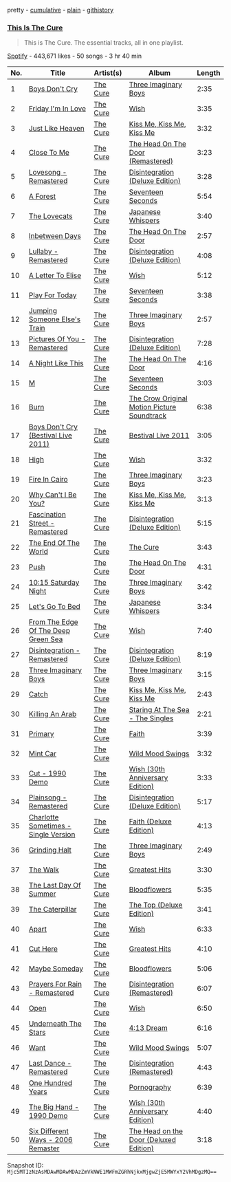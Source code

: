pretty - [cumulative](/playlists/cumulative/37i9dQZF1DZ06evO4fzHck.md) - [plain](/playlists/plain/37i9dQZF1DZ06evO4fzHck) - [githistory](https://github.githistory.xyz/mackorone/spotify-playlist-archive/blob/main/playlists/plain/37i9dQZF1DZ06evO4fzHck)

### [This Is The Cure](https://open.spotify.com/playlist/37i9dQZF1DZ06evO4fzHck)

> This is The Cure\. The essential tracks, all in one playlist.

[Spotify](https://open.spotify.com/user/spotify) - 443,671 likes - 50 songs - 3 hr 40 min

| No. | Title | Artist(s) | Album | Length |
|---|---|---|---|---|
| 1 | [Boys Don't Cry](https://open.spotify.com/track/1QFh8OH1e78dGd3VyJZCAC) | [The Cure](https://open.spotify.com/artist/7bu3H8JO7d0UbMoVzbo70s) | [Three Imaginary Boys](https://open.spotify.com/album/0jYmAPQezr1aG75KerJCdG) | 2:35 |
| 2 | [Friday I'm In Love](https://open.spotify.com/track/4QlzkaRHtU8gAdwqjWmO8n) | [The Cure](https://open.spotify.com/artist/7bu3H8JO7d0UbMoVzbo70s) | [Wish](https://open.spotify.com/album/0aEL0zQ4XLuxQP0j7sLlS1) | 3:35 |
| 3 | [Just Like Heaven](https://open.spotify.com/track/4NnWuGQujzWUEg0uZokO5M) | [The Cure](https://open.spotify.com/artist/7bu3H8JO7d0UbMoVzbo70s) | [Kiss Me, Kiss Me, Kiss Me](https://open.spotify.com/album/6qRV8jXFV1fZG0TizFOuTE) | 3:32 |
| 4 | [Close To Me](https://open.spotify.com/track/4xiyq1iRdsxuU1BPUJ490Z) | [The Cure](https://open.spotify.com/artist/7bu3H8JO7d0UbMoVzbo70s) | [The Head On The Door \(Remastered\)](https://open.spotify.com/album/1keBgl5vblFhSc3nMZxPXG) | 3:23 |
| 5 | [Lovesong \- Remastered](https://open.spotify.com/track/2mIrfke7vosXAEWfz6ucyo) | [The Cure](https://open.spotify.com/artist/7bu3H8JO7d0UbMoVzbo70s) | [Disintegration \(Deluxe Edition\)](https://open.spotify.com/album/0H6TddUF2M63ZSHGvhk5yy) | 3:28 |
| 6 | [A Forest](https://open.spotify.com/track/4iVTSRiJAA18d3QglhyJ6Q) | [The Cure](https://open.spotify.com/artist/7bu3H8JO7d0UbMoVzbo70s) | [Seventeen Seconds](https://open.spotify.com/album/6hmiQJ6FbPEQIDeKEIKSck) | 5:54 |
| 7 | [The Lovecats](https://open.spotify.com/track/6q2T5xXao6mTS6LLE88L84) | [The Cure](https://open.spotify.com/artist/7bu3H8JO7d0UbMoVzbo70s) | [Japanese Whispers](https://open.spotify.com/album/5tAMx7VbNpPCvn35reMtFN) | 3:40 |
| 8 | [Inbetween Days](https://open.spotify.com/track/4CRpOsjhvgxjF7rQufmyZ1) | [The Cure](https://open.spotify.com/artist/7bu3H8JO7d0UbMoVzbo70s) | [The Head On The Door](https://open.spotify.com/album/7zJzNs8eVgbkVVSQSwKRtx) | 2:57 |
| 9 | [Lullaby \- Remastered](https://open.spotify.com/track/0ZYdUkAQmKHsaKRmq8tWSE) | [The Cure](https://open.spotify.com/artist/7bu3H8JO7d0UbMoVzbo70s) | [Disintegration \(Deluxe Edition\)](https://open.spotify.com/album/0H6TddUF2M63ZSHGvhk5yy) | 4:08 |
| 10 | [A Letter To Elise](https://open.spotify.com/track/7mEGddVRDdESAibWOnbXoA) | [The Cure](https://open.spotify.com/artist/7bu3H8JO7d0UbMoVzbo70s) | [Wish](https://open.spotify.com/album/0aEL0zQ4XLuxQP0j7sLlS1) | 5:12 |
| 11 | [Play For Today](https://open.spotify.com/track/77HYwsktlwB37zyEH9dgYY) | [The Cure](https://open.spotify.com/artist/7bu3H8JO7d0UbMoVzbo70s) | [Seventeen Seconds](https://open.spotify.com/album/6hmiQJ6FbPEQIDeKEIKSck) | 3:38 |
| 12 | [Jumping Someone Else's Train](https://open.spotify.com/track/76XCLlTwCYYaqQ9aru4yLB) | [The Cure](https://open.spotify.com/artist/7bu3H8JO7d0UbMoVzbo70s) | [Three Imaginary Boys](https://open.spotify.com/album/0jYmAPQezr1aG75KerJCdG) | 2:57 |
| 13 | [Pictures Of You \- Remastered](https://open.spotify.com/track/2o49Twc3qrNMOt8gq9W06L) | [The Cure](https://open.spotify.com/artist/7bu3H8JO7d0UbMoVzbo70s) | [Disintegration \(Deluxe Edition\)](https://open.spotify.com/album/0H6TddUF2M63ZSHGvhk5yy) | 7:28 |
| 14 | [A Night Like This](https://open.spotify.com/track/5AQqtXvhgDKl3v4JzkdEsG) | [The Cure](https://open.spotify.com/artist/7bu3H8JO7d0UbMoVzbo70s) | [The Head On The Door](https://open.spotify.com/album/7zJzNs8eVgbkVVSQSwKRtx) | 4:16 |
| 15 | [M](https://open.spotify.com/track/2iyEvZdipDeCmSW8v8PA32) | [The Cure](https://open.spotify.com/artist/7bu3H8JO7d0UbMoVzbo70s) | [Seventeen Seconds](https://open.spotify.com/album/6DCJNDiXeT5C8uSFNM8k56) | 3:03 |
| 16 | [Burn](https://open.spotify.com/track/0tHOTQBn2M4CD2dcyHivth) | [The Cure](https://open.spotify.com/artist/7bu3H8JO7d0UbMoVzbo70s) | [The Crow Original Motion Picture Soundtrack](https://open.spotify.com/album/3y7Mwv7UqhABQqsGlzSL6n) | 6:38 |
| 17 | [Boys Don't Cry \(Bestival Live 2011\)](https://open.spotify.com/track/1YrhoxYtegw7IDv7JHJTHl) | [The Cure](https://open.spotify.com/artist/7bu3H8JO7d0UbMoVzbo70s) | [Bestival Live 2011](https://open.spotify.com/album/4BIu0GCMComOTwBzuS6PCI) | 3:05 |
| 18 | [High](https://open.spotify.com/track/1G5cCZhEI67suiGvSWAiZz) | [The Cure](https://open.spotify.com/artist/7bu3H8JO7d0UbMoVzbo70s) | [Wish](https://open.spotify.com/album/0aEL0zQ4XLuxQP0j7sLlS1) | 3:32 |
| 19 | [Fire In Cairo](https://open.spotify.com/track/2ZZjAZLVSnHJnSNFN5AUCd) | [The Cure](https://open.spotify.com/artist/7bu3H8JO7d0UbMoVzbo70s) | [Three Imaginary Boys](https://open.spotify.com/album/0jYmAPQezr1aG75KerJCdG) | 3:23 |
| 20 | [Why Can't I Be You?](https://open.spotify.com/track/4yvLuzn3JWfasEnHFVBbdM) | [The Cure](https://open.spotify.com/artist/7bu3H8JO7d0UbMoVzbo70s) | [Kiss Me, Kiss Me, Kiss Me](https://open.spotify.com/album/2ePzzwdioJqP6RsYMSMnlt) | 3:13 |
| 21 | [Fascination Street \- Remastered](https://open.spotify.com/track/2wanmHGKh4DFoOd04Klvuv) | [The Cure](https://open.spotify.com/artist/7bu3H8JO7d0UbMoVzbo70s) | [Disintegration \(Deluxe Edition\)](https://open.spotify.com/album/0H6TddUF2M63ZSHGvhk5yy) | 5:15 |
| 22 | [The End Of The World](https://open.spotify.com/track/0FMAfHeqwXjJPy0mcCm6ur) | [The Cure](https://open.spotify.com/artist/7bu3H8JO7d0UbMoVzbo70s) | [The Cure](https://open.spotify.com/album/54kHivms9VVDh6nQrWryv7) | 3:43 |
| 23 | [Push](https://open.spotify.com/track/23RzgkADmUXaOm9YIgD8jm) | [The Cure](https://open.spotify.com/artist/7bu3H8JO7d0UbMoVzbo70s) | [The Head On The Door](https://open.spotify.com/album/7zJzNs8eVgbkVVSQSwKRtx) | 4:31 |
| 24 | [10:15 Saturday Night](https://open.spotify.com/track/2CdxmZfz23dIjK7iuxvvMO) | [The Cure](https://open.spotify.com/artist/7bu3H8JO7d0UbMoVzbo70s) | [Three Imaginary Boys](https://open.spotify.com/album/0jYmAPQezr1aG75KerJCdG) | 3:42 |
| 25 | [Let's Go To Bed](https://open.spotify.com/track/7yZvWX3xZ50oh555vREpin) | [The Cure](https://open.spotify.com/artist/7bu3H8JO7d0UbMoVzbo70s) | [Japanese Whispers](https://open.spotify.com/album/5tAMx7VbNpPCvn35reMtFN) | 3:34 |
| 26 | [From The Edge Of The Deep Green Sea](https://open.spotify.com/track/5Pmpq3bZzrjT9HuYbvMviP) | [The Cure](https://open.spotify.com/artist/7bu3H8JO7d0UbMoVzbo70s) | [Wish](https://open.spotify.com/album/0aEL0zQ4XLuxQP0j7sLlS1) | 7:40 |
| 27 | [Disintegration \- Remastered](https://open.spotify.com/track/5LO3M8pfuprpwNN1p3tuxW) | [The Cure](https://open.spotify.com/artist/7bu3H8JO7d0UbMoVzbo70s) | [Disintegration \(Deluxe Edition\)](https://open.spotify.com/album/0H6TddUF2M63ZSHGvhk5yy) | 8:19 |
| 28 | [Three Imaginary Boys](https://open.spotify.com/track/2rgYH8S363FAP3vunkUHnB) | [The Cure](https://open.spotify.com/artist/7bu3H8JO7d0UbMoVzbo70s) | [Three Imaginary Boys](https://open.spotify.com/album/0jYmAPQezr1aG75KerJCdG) | 3:15 |
| 29 | [Catch](https://open.spotify.com/track/3sNALJvZznQrafpRvniDCw) | [The Cure](https://open.spotify.com/artist/7bu3H8JO7d0UbMoVzbo70s) | [Kiss Me, Kiss Me, Kiss Me](https://open.spotify.com/album/6qRV8jXFV1fZG0TizFOuTE) | 2:43 |
| 30 | [Killing An Arab](https://open.spotify.com/track/1LpZAbTRcP46SqdJXCPIl9) | [The Cure](https://open.spotify.com/artist/7bu3H8JO7d0UbMoVzbo70s) | [Staring At The Sea \- The Singles](https://open.spotify.com/album/5JLKZcOSNXcm6xaX1vI7nB) | 2:21 |
| 31 | [Primary](https://open.spotify.com/track/4fnx6Wman02ryvAOqKm6iI) | [The Cure](https://open.spotify.com/artist/7bu3H8JO7d0UbMoVzbo70s) | [Faith](https://open.spotify.com/album/1Vmdh3ybBnkJN6uBgD0xlo) | 3:39 |
| 32 | [Mint Car](https://open.spotify.com/track/7qq2OOmApODpp23lPP7ds1) | [The Cure](https://open.spotify.com/artist/7bu3H8JO7d0UbMoVzbo70s) | [Wild Mood Swings](https://open.spotify.com/album/4VArO919KzAphNk7Kei20g) | 3:32 |
| 33 | [Cut \- 1990 Demo](https://open.spotify.com/track/0DuagCkRRIggdD2K058KHf) | [The Cure](https://open.spotify.com/artist/7bu3H8JO7d0UbMoVzbo70s) | [Wish \(30th Anniversary Edition\)](https://open.spotify.com/album/2Zj1cFOmfPfykuXLVGXhhe) | 3:33 |
| 34 | [Plainsong \- Remastered](https://open.spotify.com/track/4gcfxHL1iRgP0RHCDYMNIo) | [The Cure](https://open.spotify.com/artist/7bu3H8JO7d0UbMoVzbo70s) | [Disintegration \(Deluxe Edition\)](https://open.spotify.com/album/0H6TddUF2M63ZSHGvhk5yy) | 5:17 |
| 35 | [Charlotte Sometimes \- Single Version](https://open.spotify.com/track/1rs7lqaXBlcw1N9wuHiQyJ) | [The Cure](https://open.spotify.com/artist/7bu3H8JO7d0UbMoVzbo70s) | [Faith \(Deluxe Edition\)](https://open.spotify.com/album/0BGTV9xi9NFdUjA3erGs1T) | 4:13 |
| 36 | [Grinding Halt](https://open.spotify.com/track/4wJGF0EeEgwX8mBJcbwESi) | [The Cure](https://open.spotify.com/artist/7bu3H8JO7d0UbMoVzbo70s) | [Three Imaginary Boys](https://open.spotify.com/album/0jYmAPQezr1aG75KerJCdG) | 2:49 |
| 37 | [The Walk](https://open.spotify.com/track/3YjrW1eYPTtcDwfGyDwdtn) | [The Cure](https://open.spotify.com/artist/7bu3H8JO7d0UbMoVzbo70s) | [Greatest Hits](https://open.spotify.com/album/093amtf9s8VkIdUtvd2Tap) | 3:30 |
| 38 | [The Last Day Of Summer](https://open.spotify.com/track/1tr425D7noUgk7bGuT2mJu) | [The Cure](https://open.spotify.com/artist/7bu3H8JO7d0UbMoVzbo70s) | [Bloodflowers](https://open.spotify.com/album/5HJmojoRWpw0GYiRjdLT6B) | 5:35 |
| 39 | [The Caterpillar](https://open.spotify.com/track/6rH2JRSsG4PInKoUOcshrX) | [The Cure](https://open.spotify.com/artist/7bu3H8JO7d0UbMoVzbo70s) | [The Top \(Deluxe Edition\)](https://open.spotify.com/album/5OniNO040dM4H5kAlet3XV) | 3:41 |
| 40 | [Apart](https://open.spotify.com/track/6g5yxNUBisdqOqBLHeWQFc) | [The Cure](https://open.spotify.com/artist/7bu3H8JO7d0UbMoVzbo70s) | [Wish](https://open.spotify.com/album/0aEL0zQ4XLuxQP0j7sLlS1) | 6:33 |
| 41 | [Cut Here](https://open.spotify.com/track/1SuAd1VNCDpM2ovs1ic9tN) | [The Cure](https://open.spotify.com/artist/7bu3H8JO7d0UbMoVzbo70s) | [Greatest Hits](https://open.spotify.com/album/093amtf9s8VkIdUtvd2Tap) | 4:10 |
| 42 | [Maybe Someday](https://open.spotify.com/track/6x2f8jgLWU8IrBSuNdvoWj) | [The Cure](https://open.spotify.com/artist/7bu3H8JO7d0UbMoVzbo70s) | [Bloodflowers](https://open.spotify.com/album/5HJmojoRWpw0GYiRjdLT6B) | 5:06 |
| 43 | [Prayers For Rain \- Remastered](https://open.spotify.com/track/7mJ8LgmL8VX9jJGgqbbzFv) | [The Cure](https://open.spotify.com/artist/7bu3H8JO7d0UbMoVzbo70s) | [Disintegration \(Remastered\)](https://open.spotify.com/album/6DZNOsLXIU2zOQfQDwDpIS) | 6:07 |
| 44 | [Open](https://open.spotify.com/track/21BxZ4jL908jasBK4t1HqU) | [The Cure](https://open.spotify.com/artist/7bu3H8JO7d0UbMoVzbo70s) | [Wish](https://open.spotify.com/album/0aEL0zQ4XLuxQP0j7sLlS1) | 6:50 |
| 45 | [Underneath The Stars](https://open.spotify.com/track/0PKVjYlKw7z3IvKAoxrYTR) | [The Cure](https://open.spotify.com/artist/7bu3H8JO7d0UbMoVzbo70s) | [4:13 Dream](https://open.spotify.com/album/0gd0t1iQ3WReB8TNQvALTV) | 6:16 |
| 46 | [Want](https://open.spotify.com/track/3sig1llmylqwzF6CXKJBcc) | [The Cure](https://open.spotify.com/artist/7bu3H8JO7d0UbMoVzbo70s) | [Wild Mood Swings](https://open.spotify.com/album/4VArO919KzAphNk7Kei20g) | 5:07 |
| 47 | [Last Dance \- Remastered](https://open.spotify.com/track/5wogpGnbWL89uAlRviQWJL) | [The Cure](https://open.spotify.com/artist/7bu3H8JO7d0UbMoVzbo70s) | [Disintegration \(Remastered\)](https://open.spotify.com/album/6DZNOsLXIU2zOQfQDwDpIS) | 4:43 |
| 48 | [One Hundred Years](https://open.spotify.com/track/5D9ArD78F5e39isS8BNCfl) | [The Cure](https://open.spotify.com/artist/7bu3H8JO7d0UbMoVzbo70s) | [Pornography](https://open.spotify.com/album/0qJ30kPyjNkKjtV5h0JpHm) | 6:39 |
| 49 | [The Big Hand \- 1990 Demo](https://open.spotify.com/track/2Uj46H1Rj1zVKJY1U8gZZE) | [The Cure](https://open.spotify.com/artist/7bu3H8JO7d0UbMoVzbo70s) | [Wish \(30th Anniversary Edition\)](https://open.spotify.com/album/2Zj1cFOmfPfykuXLVGXhhe) | 4:40 |
| 50 | [Six Different Ways \- 2006 Remaster](https://open.spotify.com/track/24W113iYyDEa2d6lqfgikX) | [The Cure](https://open.spotify.com/artist/7bu3H8JO7d0UbMoVzbo70s) | [The Head on the Door \(Deluxed Edition\)](https://open.spotify.com/album/4Uq47onfCEj5en94jpHovk) | 3:18 |

Snapshot ID: `Mjc5MTIzNzAsMDAwMDAwMDAzZmVkNWE1MWFmZGRhNjkxMjgwZjE5MWYxY2VhMDgzMQ==`
